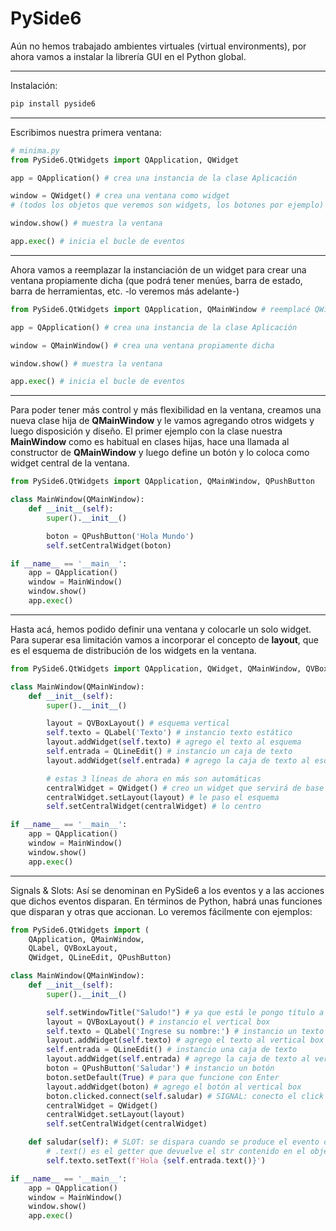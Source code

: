 # PySide6

Aún no hemos trabajado ambientes virtuales (virtual environments), por ahora vamos a instalar la librería GUI en el Python global.

---
Instalación:
```py
pip install pyside6
```
---
Escribimos nuestra primera ventana:
```py
# minima.py
from PySide6.QtWidgets import QApplication, QWidget

app = QApplication() # crea una instancia de la clase Aplicación 

window = QWidget() # crea una ventana como widget 
# (todos los objetos que veremos son widgets, los botones por ejemplo)

window.show() # muestra la ventana

app.exec() # inicia el bucle de eventos
```
---
Ahora vamos a reemplazar la instanciación de un widget para crear una ventana propiamente dicha (que podrá tener menúes, barra de estado, barra de herramientas, etc. -lo veremos más adelante-)
```py
from PySide6.QtWidgets import QApplication, QMainWindow # reemplacé QWidget por QMainWindow

app = QApplication() # crea una instancia de la clase Aplicación 

window = QMainWindow() # crea una ventana propiamente dicha

window.show() # muestra la ventana

app.exec() # inicia el bucle de eventos
```
---
Para poder tener más control y más flexibilidad en la ventana, creamos una nueva clase hija de **QMainWindow** y le vamos agregando otros widgets y luego disposición y diseño.
El primer ejemplo con la clase nuestra **MainWindow** como es habitual en clases hijas, hace una llamada al constructor de **QMainWindow** y luego define un botón y lo coloca como widget central de la ventana. 
```py
from PySide6.QtWidgets import QApplication, QMainWindow, QPushButton

class MainWindow(QMainWindow):
    def __init__(self):
        super().__init__()

        boton = QPushButton('Hola Mundo')
        self.setCentralWidget(boton)

if __name__ == '__main__':
    app = QApplication()
    window = MainWindow()
    window.show()
    app.exec()
```
---
Hasta acá, hemos podido definir una ventana y colocarle un solo widget. Para superar esa limitación vamos a incorporar el concepto de **layout**, que es el esquema de distribución de los widgets en la ventana.
```py
from PySide6.QtWidgets import QApplication, QWidget, QMainWindow, QVBoxLayout, QLabel, QLineEdit

class MainWindow(QMainWindow):
    def __init__(self):
        super().__init__()

        layout = QVBoxLayout() # esquema vertical
        self.texto = QLabel('Texto') # instancio texto estático
        layout.addWidget(self.texto) # agrego el texto al esquema
        self.entrada = QLineEdit() # instancio un caja de texto
        layout.addWidget(self.entrada) # agrego la caja de texto al esquema

        # estas 3 líneas de ahora en más son automáticas
        centralWidget = QWidget() # creo un widget que servirá de base del esquema
        centralWidget.setLayout(layout) # le paso el esquema 
        self.setCentralWidget(centralWidget) # lo centro

if __name__ == '__main__':
    app = QApplication()
    window = MainWindow()
    window.show()
    app.exec()
```
---
Signals & Slots: Así se denominan en PySide6 a los eventos y a las acciones que dichos eventos disparan. En términos de Python, habrá unas funciones que disparan y otras que accionan. Lo veremos fácilmente con ejemplos:
```py
from PySide6.QtWidgets import (
    QApplication, QMainWindow, 
    QLabel, QVBoxLayout, 
    QWidget, QLineEdit, QPushButton)

class MainWindow(QMainWindow):
    def __init__(self):
        super().__init__()

        self.setWindowTitle("Saludo!") # ya que está le pongo título a la ventana
        layout = QVBoxLayout() # instancio el vertical box
        self.texto = QLabel('Ingrese su nombre:') # instancio un texto
        layout.addWidget(self.texto) # agrego el texto al vertical box
        self.entrada = QLineEdit() # instancio una caja de texto
        layout.addWidget(self.entrada) # agrego la caja de texto al vertical box
        boton = QPushButton('Saludar') # instancio un botón
        boton.setDefault(True) # para que funcione con Enter
        layout.addWidget(boton) # agrego el botón al vertical box
        boton.clicked.connect(self.saludar) # SIGNAL: conecto el click con la función saludar
        centralWidget = QWidget()
        centralWidget.setLayout(layout)
        self.setCentralWidget(centralWidget)

    def saludar(self): # SLOT: se dispara cuando se produce el evento de click del botón
        # .text() es el getter que devuelve el str contenido en el objeto texto
        self.texto.setText(f'Hola {self.entrada.text()}') 

if __name__ == '__main__':
    app = QApplication()
    window = MainWindow()
    window.show()
    app.exec()
```

